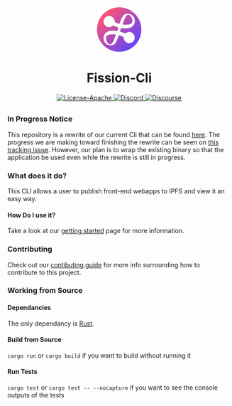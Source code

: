 <div align="center">
  <a href="https://github.com/fission-codes/fission-cli" target="_blank">
    <img src="./assets/logo.png" alt="Fission-Cli Logo" width="100"></img>
  </a>

  <h1 align="center">Fission-Cli</h1>

  <p>
    <!-- <a href="https://github.com/fission-codes/rust-template/actions?query=">
      <img src="https://github.com/fission-codes/rust-template/actions/workflows/build.yml/badge.svg" alt="Build Status">
    </a> -->
    <a href="./LICENSE">
      <img src="https://img.shields.io/badge/License-Apache%202.0-blue.svg" alt="License-Apache">
    </a>
    <a href="https://fission.codes/discord">
      <img src="https://img.shields.io/static/v1?label=Discord&message=join%20us!&color=mediumslateblue" alt="Discord">
    </a>
    <a href="https://talk.fission.codes">
      <img src="https://img.shields.io/discourse/https/talk.fission.codes/topics" alt="Discourse">
    </a>
  </p>
</div>

##

### In Progress Notice
This repository is a rewrite of our current Cli that can be found [here](https://github.com/fission-codes/fission/tree/main/fission-cli). The progress we are making toward finishing the rewrite can be seen on [this tracking issue](https://github.com/fission-codes/fission-cli/issues/1). However, our plan is to wrap the existing binary so that the application be used even while the rewrite is still in progress.

### What does it do?
This CLI allows a user to publish front-end webapps to IPFS and view it an easy way.

#### How Do I use it?
Take a look at our [getting started](https://guide.fission.codes/developers/getting-started) page for more information.


### Contributing
Check out our [contibuting guide](./CONTRIBUTING.md) for more info surrounding how to contribute to this project.

### Working from Source

#### Dependancies
The only dependancy is [Rust](https://www.rust-lang.org/).

#### Build from Source
`cargo run` or `cargo build` if you want to build without running it

#### Run Tests
`cargo test` or `cargo test -- --nocapture` if you want to see the console outputs of the tests